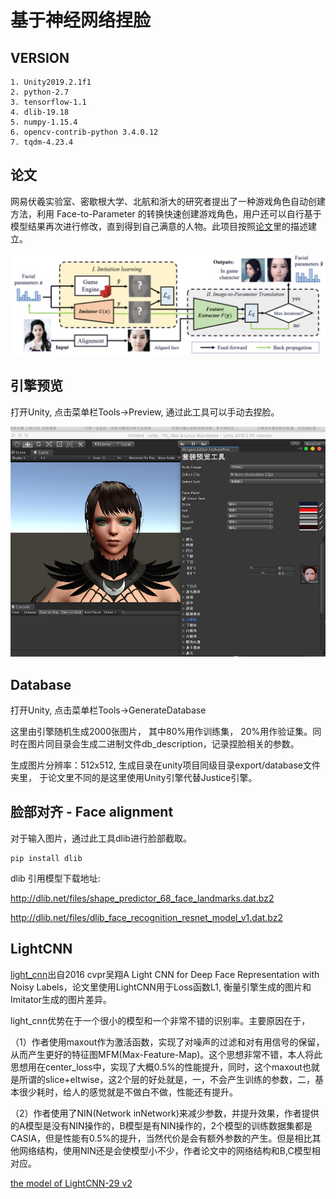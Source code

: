 # 基于神经网络捏脸


## VERSION

```
1. Unity2019.2.1f1
2. python-2.7
3. tensorflow-1.1
4. dlib-19.18
5. numpy-1.15.4
6. opencv-contrib-python 3.4.0.12
7. tqdm-4.23.4
```


## 论文

网易伏羲实验室、密歇根大学、北航和浙大的研究者提出了一种游戏角色自动创建方法，利用 Face-to-Parameter 的转换快速创建游戏角色，用户还可以自行基于模型结果再次进行修改，直到得到自己满意的人物。此项目按照[论文][i2]里的描述建立。

![](/image/t2.jpeg)


## 引擎预览

打开Unity, 点击菜单栏Tools->Preview, 通过此工具可以手动去捏脸。

![](/image/t1.jpg)


## Database

打开Unity, 点击菜单栏Tools->GenerateDatabase

这里由引擎随机生成2000张图片， 其中80%用作训练集， 20%用作验证集。同时在图片同目录会生成二进制文件db_description，记录捏脸相关的参数。

生成图片分辨率：512x512, 生成目录在unity项目同级目录export/database文件夹里， 于论文里不同的是这里使用Unity引擎代替Justice引擎。


## 脸部对齐 - Face alignment

对于输入图片，通过此工具dlib进行脸部截取。

```
pip install dlib
```

dlib 引用模型下载地址:

http://dlib.net/files/shape_predictor_68_face_landmarks.dat.bz2 

http://dlib.net/files/dlib_face_recognition_resnet_model_v1.dat.bz2

##  LightCNN

[light_cnn][i5]出自2016 cvpr吴翔A Light CNN for Deep Face Representation with Noisy Labels，论文里使用LightCNN用于Loss函数L1, 衡量引擎生成的图片和Imitator生成的图片差异。

light_cnn优势在于一个很小的模型和一个非常不错的识别率。主要原因在于，

（1）作者使用maxout作为激活函数，实现了对噪声的过滤和对有用信号的保留，从而产生更好的特征图MFM(Max-Feature-Map)。这个思想非常不错，本人将此思想用在center_loss中，实现了大概0.5%的性能提升，同时，这个maxout也就是所谓的slice+eltwise，这2个层的好处就是，一，不会产生训练的参数，二，基本很少耗时，给人的感觉就是不做白不做，性能还有提升。

（2）作者使用了NIN(Network inNetwork)来减少参数，并提升效果，作者提供的A模型是没有NIN操作的，B模型是有NIN操作的，2个模型的训练数据集都是CASIA，但是性能有0.5%的提升，当然代价是会有额外参数的产生。但是相比其他网络结构，使用NIN还是会使模型小不少，作者论文中的网络结构和B,C模型相对应。

[the model of LightCNN-29 v2][i6]



[i1]: https://xueqiu.com/9217191040/133506937
[i2]: https://arxiv.org/abs/1909.01064
[i3]: http://www.sohu.com/a/339985351_823210
[i4]: https://blog.csdn.net/qiumokucao/article/details/81610628
[i5]: https://github.com/AlfredXiangWu/LightCNN
[i6]: https://drive.google.com/open?id=1Jn6aXtQ84WY-7J3Tpr2_j6sX0ch9yucS